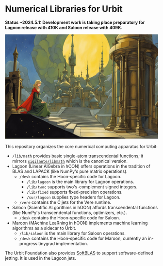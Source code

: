 #   Numerical Libraries for Urbit

**Status ~2024.5.1:  Development work is taking place preparatory for Lagoon release with 410K and Saloon release with 409K.**

![An evocative scene of a mysterious futuristic castle in the style of Flash Gordon](./img/hero-scene.jpg)

This repository organizes the core numerical computing apparatus for Urbit:

- `/lib/math` provides basic single-atom transcendental functions; it mirrors [`sigilante/libmath`](https://github.com/sigilante/libmath) which is the canonical version.
- Lagoon (Linear AlGebra in hOON) offers operations in the tradition of BLAS and LAPACK (like NumPy's pure matrix operations).
  - `/desk` contains the Hoon-specific code for Lagoon.
    - `/lib/lagoon` is the main library for Lagoon operations.
    - `/lib/twoc` supports two's-complement signed integers.
    - `/lib/fixed` supports fixed-precision operations.
    - `/sur/lagoon` supplies type headers for Lagoon.
  - `/vere` contains the C jets for the Vere runtime.
- Saloon (Scientific ALgorithms in hOON) affords transcendental functions (like NumPy's transcendental functions, optimizers, etc.).
  - `/desk` contains the Hoon-specific code for Saloon.
- Maroon (MAchine LeaRning in hOON) implements machine learning algorithms as a sidecar to Urbit.
    - `/lib/saloon` is the main library for Saloon operations.
  - `/desk` contains the Hoon-specific code for Maroon, currently an in-progress tinygrad implementation.

The Urbit Foundation also provides [SoftBLAS](https://github.com/urbit/SoftBLAS) to support software-defined jetting.  It is used in the Lagoon jets.
